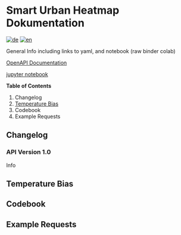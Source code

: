 # Smart Urban Heatmap Dokumentation

[![de](https://img.shields.io/badge/lang-de-green.svg)](README.de.md)
[![en](https://img.shields.io/badge/lang-en-red.svg)](README.md)

General Info including links to yaml, and notebook (raw binder colab)

[OpenAPI Documentation](Swagger)

[jupyter notebook](python_examples.ipynb)

**Table of Contents**

1. Changelog
2. [Temperature Bias](#temperature-bias)
3. Codebook
4. Example Requests

## Changelog

### API Version 1.0
Info


## Temperature Bias

## Codebook

## Example Requests